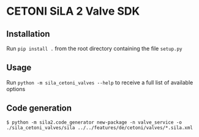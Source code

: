 # CETONI SiLA 2 Valve SDK
## Installation
Run `pip install .` from the root directory containing the file `setup.py`

## Usage
Run `python -m sila_cetoni_valves --help` to receive a full list of available options

## Code generation
```console
$ python -m sila2.code_generator new-package -n valve_service -o ./sila_cetoni_valves/sila ../../features/de/cetoni/valves/*.sila.xml
```
